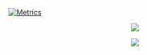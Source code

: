 <!--
**H4ckerxx44/H4ckerxx44** is a ✨ _special_ ✨ repository because its `README.md` (this file) appears on your GitHub profile.
-->

<!-- Metrics Badge --->
[![Metrics](https://github.com/H4ckerxx44/H4ckerxx44/actions/workflows/action.yml/badge.svg)](https://github.com/H4ckerxx44/H4ckerxx44/actions/workflows/action.yml)

<!-- Stats card -->  
<p align="center">
  <img src="https://github-readme-stats.vercel.app/api?username=H4ckerxx44&count_private=true&show_icons=true&theme=dark"/>
</p>

<!-- Commit stats -->
<p align="center">
  <img src="https://github-readme-streak-stats.herokuapp.com/?user=H4ckerxx44&theme=dark"/>
</p>
